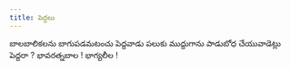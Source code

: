 ```yaml
---
title: పెద్దలు
---
```


బాలబాలికలను బాగుపడమటంచు
పెద్దవాడు పలుకు ముద్దుగాను
 పాడుబోధ చేయువాడెట్లు పెద్దరా ? 
భావరత్నబాల ! భాగ్యలీల !